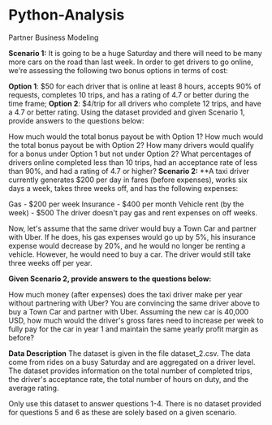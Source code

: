# Python-Analysis
Partner Business Modeling

**Scenario 1:** It is going to be a huge Saturday and there will need to be many more cars on the road than last week. In order to get drivers to go online, we're assessing the following two bonus options in terms of cost:

**Option 1**: $50 for each driver that is online at least 8 hours, accepts 90% of requests, completes 10 trips, and has a rating of 4.7 or better during the time frame;
**Option 2**: $4/trip for all drivers who complete 12 trips, and have a 4.7 or better rating.
Using the dataset provided and given Scenario 1, provide answers to the questions below:

How much would the total bonus payout be with Option 1?
How much would the total bonus payout be with Option 2?
How many drivers would qualify for a bonus under Option 1 but not under Option 2?
What percentages of drivers online completed less than 10 trips, had an acceptance rate of less than 90%, and had a rating of 4.7 or higher?
**Scenario 2:** **A taxi driver currently generates $200 per day in fares (before expenses), works six days a week, takes three weeks off, and has the following expenses:

Gas - $200 per week
Insurance - $400 per month
Vehicle rent (by the week) - $500
The driver doesn't pay gas and rent expenses on off weeks.

Now, let's assume that the same driver would buy a Town Car and partner with Uber. If he does, his gas expenses would go up by 5%, his insurance expense would decrease by 20%, and he would no longer be renting a vehicle. However, he would need to buy a car. The driver would still take three weeks off per year.

**Given Scenario 2, provide answers to the questions below:**

How much money (after expenses) does the taxi driver make per year without partnering with Uber?
You are convincing the same driver above to buy a Town Car and partner with Uber. Assuming the new car is 40,000 USD, how much would the driver's gross fares need to increase per week to fully pay for the car in year 1 and maintain the same yearly profit margin as before?

**Data Description**
The dataset is given in the file dataset_2.csv. The data come from rides on a busy Saturday and are aggregated on a driver level. The dataset provides information on the total number of completed trips, the driver's acceptance rate, the total number of hours on duty, and the average rating.

Only use this dataset to answer questions 1-4. There is no dataset provided for questions 5 and 6 as these are solely based on a given scenario.

